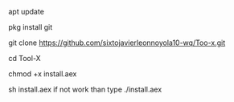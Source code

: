 apt update

pkg install git

git clone https://github.com/sixtojavierleonnoyola10-wq/Too-x.git

cd Tool-X

chmod +x install.aex

sh install.aex if not work than type ./install.aex